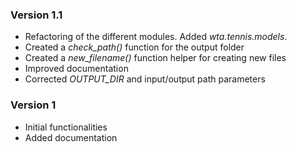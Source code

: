 ### Version 1.1

* Refactoring of the different modules. Added _wta.tennis.models_.
* Created a _check\_path()_ function for the output folder
* Created a _new\_filename()_ function helper for creating new files
* Improved documentation
* Corrected _OUTPUT\_DIR_ and input/output path parameters

### Version 1

* Initial functionalities
* Added documentation